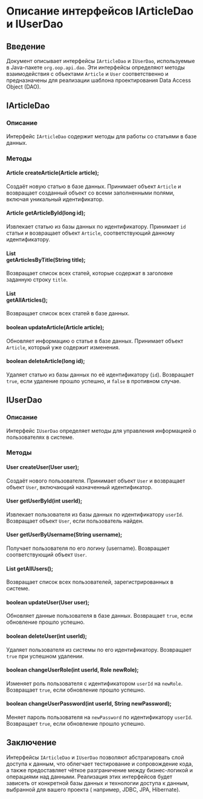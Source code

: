 # Описание интерфейсов IArticleDao и IUserDao

## Введение

Документ описывает интерфейсы `IArticleDao` и `IUserDao`, используемые в Java-пакете `org.oop.api.dao`. Эти интерфейсы
определяют методы взаимодействия с объектами `Article` и `User` соответственно и предназначены для реализации шаблона
проектирования Data Access Object (DAO).

## IArticleDao

### Описание

Интерфейс `IArticleDao` содержит методы для работы со статьями в базе данных.

### Методы

#### Article createArticle(Article article);

Создаёт новую статью в базе данных. Принимает объект `Article` и возвращает созданный объект со всеми заполненными
полями, включая уникальный идентификатор.

#### Article getArticleById(long id);

Извлекает статью из базы данных по идентификатору. Принимает `id` статьи и возвращает объект `Article`, соответствующий
данному идентификатору.

#### List<Article> getArticlesByTitle(String title);

Возвращает список всех статей, которые содержат в заголовке заданную строку `title`.

#### List<Article> getAllArticles();

Возвращает список всех статей в базе данных.

#### boolean updateArticle(Article article);

Обновляет информацию о статье в базе данных. Принимает объект `Article`, который уже содержит изменения.

#### boolean deleteArticle(long id);

Удаляет статью из базы данных по её идентификатору (`id`). Возвращает `true`, если удаление прошло успешно, и `false` в
противном случае.

## IUserDao

### Описание

Интерфейс `IUserDao` определяет методы для управления информацией о пользователях в системе.

### Методы

#### User createUser(User user);

Создаёт нового пользователя. Принимает объект `User` и возвращает объект `User`, включающий назначенный идентификатор.

#### User getUserById(int userId);

Извлекает пользователя из базы данных по идентификатору `userId`. Возвращает объект `User`, если пользователь найден.

#### User getUserByUsername(String username);

Получает пользователя по его логину (username). Возвращает соответствующий объект `User`.

#### List<User> getAllUsers();

Возвращает список всех пользователей, зарегистрированных в системе.

#### boolean updateUser(User user);

Обновляет данные пользователя в базе данных. Возвращает `true`, если обновление прошло успешно.

#### boolean deleteUser(int userId);

Удаляет пользователя из системы по его идентификатору. Возвращает `true` при успешном удалении.

#### boolean changeUserRole(int userId, Role newRole);

Изменяет роль пользователя с идентификатором `userId` на `newRole`. Возвращает `true`, если обновление прошло успешно.

#### boolean changeUserPassword(int userId, String newPassword);

Меняет пароль пользователя на `newPassword` по идентификатору `userId`. Возвращает `true`, если обновление прошло
успешно.

## Заключение

Интерфейсы `IArticleDao` и `IUserDao` позволяют абстрагировать слой доступа к данным, что облегчает тестирование и
сопровождение кода, а также предоставляет чёткое разграничение между бизнес-логикой и операциями над данными. Реализация
этих интерфейсов будет зависеть от конкретной базы данных и технологии доступа к данным, выбранной для вашего проекта (
например, JDBC, JPA, Hibernate).